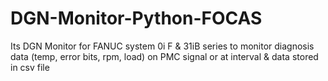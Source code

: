 # DGN-Monitor-Python-FOCAS
Its DGN Monitor for FANUC system 0i F &amp; 31iB series to monitor diagnosis data (temp, error bits, rpm, load) on PMC signal or at interval &amp; data stored in csv file
